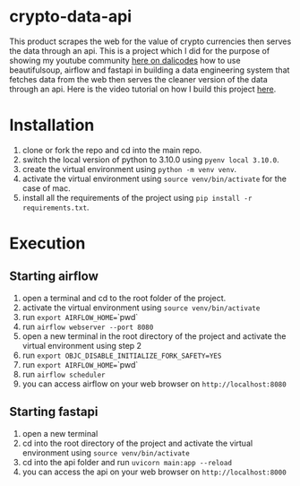 # crypto-data-api
This product scrapes the web for the value of crypto currencies then serves the data through an api. This is a project which I did for the purpose of showing my youtube community <a href='https://www.youtube.com/channel/UCzSlSeJ4XH4bWH79DKmIxjg'>here on dalicodes<a> how to use beautifulsoup, airflow and fastapi in building a data engineering system that fetches data from the web then serves the cleaner version of the data through an api. Here is the video tutorial on how I build this project <a href='https://www.youtube.com/channel/UCzSlSeJ4XH4bWH79DKmIxjg'>here<a>.

# Installation
1. clone or fork the repo and cd into the main repo.
2. switch the local version of python to 3.10.0 using `pyenv local 3.10.0`.
3. create the virtual environment using `python -m venv venv`.
4. activate the virtual environment using `source venv/bin/activate` for the case of mac.
5. install all the requirements of the project using `pip install -r requirements.txt`.


# Execution
## Starting airflow
1. open a terminal and cd to the root folder of the project.
2. activate the virtual environment using `source venv/bin/activate`
3. run `export AIRFLOW_HOME=`\`pwd`
4. run `airflow webserver --port 8080`
5. open a new terminal in the root directory of the project and activate the virtual environment using step 2
6. run `export OBJC_DISABLE_INITIALIZE_FORK_SAFETY=YES`
7. run `export AIRFLOW_HOME=`\`pwd`
8. run `airflow scheduler`
9. you can access airflow on your web browser on `http://localhost:8080`

## Starting fastapi
1. open a new terminal
2. cd into the root directory of the project and activate the virtual environment using `source venv/bin/activate`
3. cd into the api folder and run `uvicorn main:app --reload`
2. you can access the api on your web browser on `http://localhost:8000`
